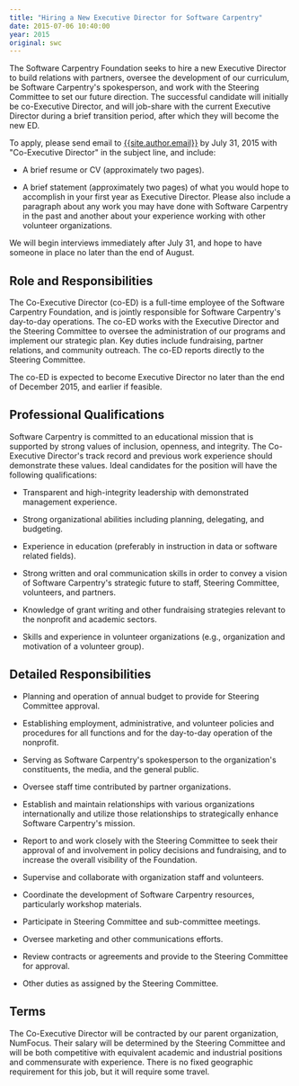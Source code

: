 ```yaml
---
title: "Hiring a New Executive Director for Software Carpentry"
date: 2015-07-06 10:40:00
year: 2015
original: swc
---
```

<p>
  The Software Carpentry Foundation seeks to hire a new Executive Director to build relations with partners,
  oversee the development of our curriculum,
  be Software Carpentry's spokesperson,
  and work with the Steering Committee to set our future direction.
  The successful candidate will initially be co-Executive Director,
  and will job-share with the current Executive Director during a brief transition period,
  after which they will become the new ED.
</p>
<p>
  To apply, please send email to <a href="mailto:{{site.author.email}}">{{site.author.email}}</a> by July 31, 2015
  with &quot;Co-Executive Director&quot; in the subject line, and include:
</p>
<ul>
  <li>
    <p>
      A brief resume or CV (approximately two pages).
    </p>
  </li>
  <li>
    <p>
      A brief statement (approximately two pages) of what you would hope to accomplish in your first year as Executive Director.
      Please also include a paragraph about any work you may have done with Software Carpentry in the past
      and another about your experience working with other volunteer organizations.
    </p>
  </li>
</ul>
<p>
  We will begin interviews immediately after July 31, and hope to have someone in place no later than the end of August.
</p>
<h2>Role and Responsibilities</h2>
<p>
  The Co-Executive Director (co-ED) is a full-time employee of the Software Carpentry Foundation,
  and is jointly responsible for Software Carpentry's day-to-day operations.
  The co-ED works with the Executive Director and the Steering Committee to oversee the administration of our programs and implement our strategic plan.
  Key duties include fundraising, partner relations, and community outreach.
  The co-ED reports directly to the Steering Committee.
</p>
<p>
  The co-ED is expected to become Executive Director no later than the end of December 2015,
  and earlier if feasible.
</p>
<h2>Professional Qualifications</h2>
<p>
  Software Carpentry is committed to an educational mission that is supported by strong values of inclusion, openness, and integrity.
  The Co-Executive Director's track record and previous work experience should demonstrate these values.
  Ideal candidates for the position will have the following qualifications:
</p>
<ul>
  <li>
    <p>
      Transparent and high-integrity leadership with demonstrated management experience.
    </p>
  </li>
  <li>
    <p>
      Strong organizational abilities including planning, delegating, and budgeting.
    </p>
  </li>
  <li>
    <p>
      Experience in education (preferably in instruction in data or software related fields).
    </p>
  </li>
  <li>
    <p>
      Strong written and oral communication skills in order to convey a vision of Software Carpentry's strategic future
      to staff, Steering Committee, volunteers, and partners.
    </p>
  </li>
  <li>
    <p>
      Knowledge of grant writing and other fundraising strategies relevant to the nonprofit and academic sectors.
    </p>
  </li>
  <li>
    <p>
      Skills and experience in volunteer organizations (e.g., organization and motivation of a volunteer group).
    </p>
  </li>
</ul>
<h2>Detailed Responsibilities</h2>
<ul>
  <li>
    <p>
      Planning and operation of annual budget to provide for Steering Committee approval.
    </p>
  </li>
  <li>
    <p>
      Establishing employment, administrative, and volunteer policies and procedures
      for all functions and for the day-to-day operation of the nonprofit.
    </p>
  </li>
  <li>
    <p>
      Serving as Software Carpentry's spokesperson to the organization's constituents, the media, and the general public.
    </p>
  </li>
  <li>
    <p>
      Oversee staff time contributed by partner organizations.
    </p>
  </li>
  <li>
    <p>
      Establish and maintain relationships with various organizations internationally
      and utilize those relationships to strategically enhance Software Carpentry's mission.
    </p>
  </li>
  <li>
    <p>
      Report to and work closely with the Steering Committee to seek their approval of and involvement in policy decisions and fundraising,
      and to increase the overall visibility of the Foundation.
    </p>
  </li>
  <li>
    <p>
      Supervise and collaborate with organization staff and volunteers.
    </p>
  </li>
  <li>
    <p>
      Coordinate the development of Software Carpentry resources, particularly workshop materials.
    </p>
  </li>
  <li>
    <p>
      Participate in Steering Committee and sub-committee meetings.
    </p>
  </li>
  <li>
    <p>
      Oversee marketing and other communications efforts.
    </p>
  </li>
  <li>
    <p>
      Review contracts or agreements and provide to the Steering Committee for approval.
    </p>
  </li>
  <li>
    <p>
      Other duties as assigned by the Steering Committee.
    </p>
  </li>
</ul>
<h2>Terms</h2>
<p>
  The Co-Executive Director will be contracted by our parent organization, NumFocus.
  Their salary will be determined by the Steering Committee and will be both
  competitive with equivalent academic and industrial positions
  and commensurate with experience.
  There is no fixed geographic requirement for this job, but it will require some travel.
</p>
